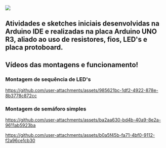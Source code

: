 <img src="https://images.tcdn.com.br/img/img_prod/900872/arduino_uno_r3_cabo_usb_2871_1_07f18cc89ab02c14be2c9fb5d9ae528c.jpg">

## Atividades e sketches iniciais desenvolvidas na Arduino IDE e realizadas na placa Arduino UNO R3, aliado ao uso de resistores, fios, LED's e placa protoboard.


## Vídeos das montagens e funcionamento!

### Montagem de sequência de LED's
https://github.com/user-attachments/assets/985621bc-1df2-4922-878e-8b3778c872cc

### Montagem de semáforo simples
https://github.com/user-attachments/assets/ba2aa630-bd4b-40a9-8e2a-9611ab5923ba


https://github.com/user-attachments/assets/b0a5f45b-fa71-4bf0-9112-f2a96ce1cb30



